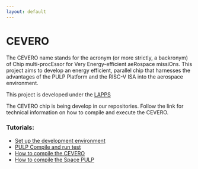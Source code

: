 ```yaml
---
layout: default
---
```


# [](#header-1)CEVERO

The CEVERO name stands for the acronym (or more strictly, a backronym) of Chip multi-procEssor for Very Energy-efficient aeRospace missiOns. This project aims to develop an energy efficient, parallel chip that harnesses the advantages of the PULP Platform and the RISC-V ISA into the aerospace environment. 

This project is developed under the [LAPPS](https://lapps.imd.ufrn.br/)

The CEVERO chip is being develop in our repositories. Follow the link for technical information on how to compile and execute the CEVERO.

### Tutorials:

*   [Set up the development environment](pulp-environment)
*   [PULP Compile and run test](pulp-environment)
*   [How to compile the CEVERO](cevero-compilation)
*   [How to compile the Space PULP](space-pulp-tutorial)
